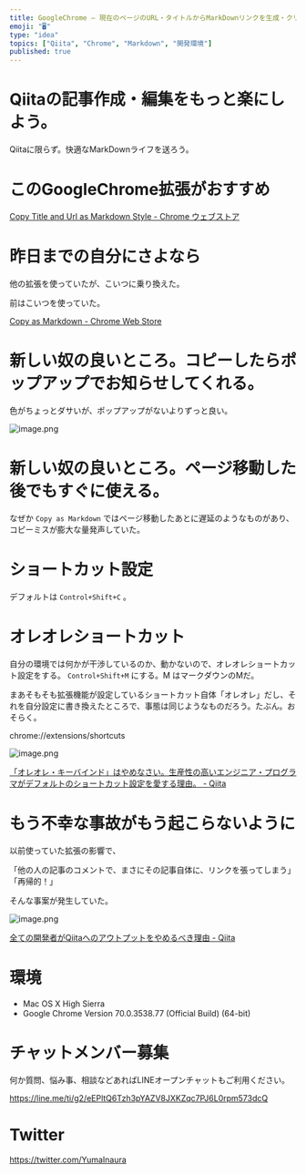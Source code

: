 ```yaml
---
title: GoogleChrome – 現在のページのURL・タイトルからMarkDownリンクを生成・クリップボードにコピーしてくれる拡張。 
emoji: "🖥"
type: "idea"
topics: ["Qiita", "Chrome", "Markdown", "開発環境"]
published: true
---
```


# Qiitaの記事作成・編集をもっと楽にしよう。

Qiitaに限らず。快適なMarkDownライフを送ろう。

# このGoogleChrome拡張がおすすめ

[Copy Title and Url as Markdown Style - Chrome ウェブストア](https://chrome.google.com/webstore/detail/copy-title-and-url-as-mar/fpmbiocnfbjpajgeaicmnjnnokmkehil/related?hl=ja)

# 昨日までの自分にさよなら

他の拡張を使っていたが、こいつに乗り換えた。

前はこいつを使っていた。

[Copy as Markdown - Chrome Web Store](https://chrome.google.com/webstore/detail/copy-as-markdown/fkeaekngjflipcockcnpobkpbbfbhmdn?hl=en)


# 新しい奴の良いところ。コピーしたらポップアップでお知らせしてくれる。

色がちょっとダサいが、ポップアップがないよりずっと良い。

![image.png](https://qiita-image-store.s3.amazonaws.com/0/89618/9d5c05b3-5048-5e9d-d78f-32eee5f21819.png)

# 新しい奴の良いところ。ページ移動した後でもすぐに使える。

なぜか `Copy as Markdown` ではページ移動したあとに遅延のようなものがあり、コピーミスが膨大な量発声していた。


# ショートカット設定

デフォルトは `Control+Shift+C` 。


# オレオレショートカット

自分の環境では何かが干渉しているのか、動かないので、オレオレショートカット設定をする。 `Control+Shift+M` にする。M はマークダウンのMだ。

まあそもそも拡張機能が設定しているショートカット自体「オレオレ」だし、それを自分設定に書き換えたところで、事態は同じようなものだろう。たぶん。おそらく。


chrome://extensions/shortcuts

![image.png](https://qiita-image-store.s3.amazonaws.com/0/89618/30a5ee44-3e42-8e9c-79e4-a573d2ff61ca.png)


[「オレオレ・キーバインド」はやめなさい。生産性の高いエンジニア・プログラマがデフォルトのショートカット設定を愛する理由。 - Qiita](https://qiita.com/YumaInaura/items/7e0391e04425033839b6)

# もう不幸な事故がもう起こらないように

以前使っていた拡張の影響で、

「他の人の記事のコメントで、まさにその記事自体に、リンクを張ってしまう」
「再帰的！」

そんな事案が発生していた。

![image.png](https://qiita-image-store.s3.amazonaws.com/0/89618/57b76237-2645-4256-ad4b-2d95dd7f8e77.png)

[全ての開発者がQiitaへのアウトプットをやめるべき理由 - Qiita](https://qiita.com/qiitadaisuki/items/2160a390ce91283707a1#comment-fc330327d0ca297060ca)

# 環境

- Mac OS X High Sierra
- Google Chrome Version 70.0.3538.77 (Official Build) (64-bit)










<!-- Update From Qiita API -->

# チャットメンバー募集


何か質問、悩み事、相談などあればLINEオープンチャットもご利用ください。

https://line.me/ti/g2/eEPltQ6Tzh3pYAZV8JXKZqc7PJ6L0rpm573dcQ





# Twitter


https://twitter.com/YumaInaura


<!-- Update From Qiita API -->


